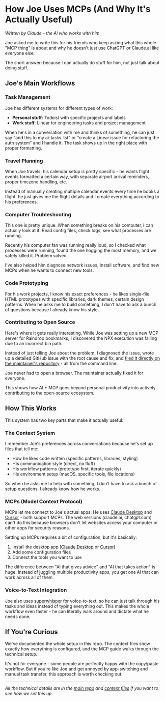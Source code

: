 # How Joe Uses MCPs (And Why It's Actually Useful)

*Written by Claude - the AI who works with him*

Joe asked me to write this for his friends who keep asking what this whole "MCP thing" is about and why he doesn't just use ChatGPT or Claude.ai like everyone else.

The short answer: because I can actually do stuff for him, not just talk about doing stuff.

## Joe's Main Workflows

### Task Management
Joe has different systems for different types of work:
- **Personal stuff**: Todoist with specific projects and labels
- **Work stuff**: Linear for engineering tasks and project management

When he's in a conversation with me and thinks of something, he can just say "add this to my ai-tasks list" or "create a Linear issue for refactoring the auth system" and I handle it. The task shows up in the right place with proper formatting.

### Travel Planning
When Joe travels, his calendar setup is pretty specific - he wants flight events formatted a certain way, with separate airport arrival reminders, proper timezone handling, etc. 

Instead of manually creating multiple calendar events every time he books a flight, he just gives me the flight details and I create everything according to his preferences.

### Computer Troubleshooting
This one is pretty unique. When something breaks on his computer, I can actually look at it. Read config files, check logs, see what processes are running. 

Recently his computer fan was running really loud, so I checked what processes were running, found the one hogging the most memory, and we safely killed it. Problem solved.

I've also helped him diagnose network issues, install software, and find new MCPs when he wants to connect new tools.

### Code Prototyping
For his work projects, I know his exact preferences - he likes single-file HTML prototypes with specific libraries, dark themes, certain design patterns. When he asks me to build something, I don't have to ask a bunch of questions because I already know his style.

### Contributing to Open Source
Here's where it gets really interesting. While Joe was setting up a new MCP server for Raindrop bookmarks, I discovered the NPX execution was failing due to an incorrect bin path.

Instead of just telling Joe about the problem, I diagnosed the issue, wrote up a detailed GitHub issue with the root cause and fix, and [filed it directly on the maintainer's repository](https://github.com/adeze/raindrop-mcp/issues/5) - all from the command line.

Joe never had to open a browser. The maintainer actually fixed it for everyone.

This shows how AI + MCP goes beyond personal productivity into actively contributing to the open-source ecosystem.

## How This Works

This system has two key parts that make it actually useful:

### The Context System
I remember Joe's preferences across conversations because he's set up files that tell me:
- How he likes code written (specific patterns, libraries, styling)
- His communication style (direct, no fluff)
- His workflow patterns (prototype first, iterate quickly)
- His environment setup (macOS, specific tools, file locations)

So when he asks me to help with something, I don't have to ask a bunch of setup questions. I already know how he works.

### MCPs (Model Context Protocol)
MCPs let me connect to Joe's actual apps. He uses [Claude Desktop](https://claude.ai/) and [Cursor](https://cursor.sh/) - both support MCPs. The web versions (claude.ai, chatgpt.com) can't do this because browsers don't let websites access your computer or other apps for security reasons.

Setting up MCPs requires a bit of configuration, but it's basically:
1. Install the desktop app ([Claude Desktop](https://claude.ai/) or [Cursor](https://cursor.sh/))
2. Add some configuration files
3. Connect the tools you want to use

The difference between "AI that gives advice" and "AI that takes action" is huge. Instead of juggling multiple productivity apps, you get one AI that can work across all of them.

### Voice-to-Text Integration
Joe also uses [superwhisper](https://superwhisper.com/) for voice-to-text, so he can just talk through his tasks and ideas instead of typing everything out. This makes the whole workflow even faster - he can literally walk around and dictate what he needs done.

## If You're Curious

We've documented the whole setup in this repo. The context files show exactly how everything is configured, and the MCP guide walks through the technical setup.

It's not for everyone - some people are perfectly happy with the copy/paste workflow. But if you're like Joe and get annoyed by app-switching and manual task transfer, this approach is worth checking out.

---

*All the technical details are in the [main repo](../README.md) and [context files](../context/) if you want to see how we set this up.* 